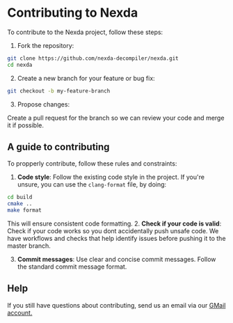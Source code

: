 # Contributing to Nexda

To contribute to the Nexda project, follow these steps:

1. Fork the repository:

```bash
git clone https://github.com/nexda-decompiler/nexda.git
cd nexda
```

2. Create a new branch for your feature or bug fix:
```bash
git checkout -b my-feature-branch
```

3. Propose changes:

Create a pull request for the branch so we can review your code and merge it if possible.

## A guide to contributing

To propperly contribute, follow these rules and constraints:

1. **Code style**: Follow the existing code style in the project. If you're unsure, you can use the `clang-format` file, by doing:
```bash
cd build
cmake ..
make format
```
This will ensure consistent code formatting.
2. **Check if your code is valid**: Check if your code works so you dont accidentally push unsafe code. We have workflows and checks that help identify issues before pushing it to the master branch.

3. **Commit messages**: Use clear and concise commit messages. Follow the standard commit message format.

## Help

If you still have questions about contributing, send us an email via our [GMail account.](mailto:rusindanilo@gmail.com)